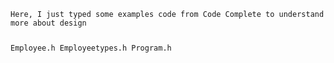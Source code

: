 <Code Complete>
Here, I just typed some examples code from Code Complete to understand more about design

Employee.h Employeetypes.h
Program.h

